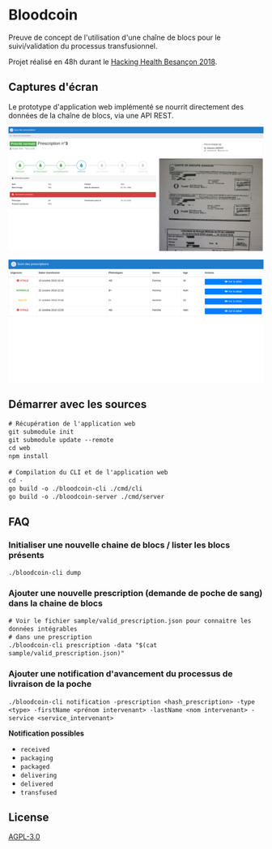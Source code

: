 # Bloodcoin

Preuve de concept de l'utilisation d'une chaîne de blocs pour le suivi/validation du processus transfusionnel.

Projet réalisé en 48h durant le [Hacking Health Besançon 2018](https://hacking-health.org/fr/besancon-fr/).

## Captures d'écran

Le prototype d'application web implémenté se nourrit directement des données de la chaîne de blocs, via une API REST.

![Détails d'une prescription](./screenshots/details_prescription.png)

![Tableau de bord](./screenshots/tableau_de_bord.png)

## Démarrer avec les sources

```shell
# Récupération de l'application web
git submodule init
git submodule update --remote
cd web
npm install

# Compilation du CLI et de l'application web
cd -
go build -o ./bloodcoin-cli ./cmd/cli
go build -o ./bloodcoin-server ./cmd/server
```

## FAQ

### Initialiser une nouvelle chaine de blocs / lister les blocs présents

```shell
./bloodcoin-cli dump
```

### Ajouter une nouvelle prescription (demande de poche de sang) dans la chaine de blocs

```shell
# Voir le fichier sample/valid_prescription.json pour connaitre les données intégrables
# dans une prescription
./bloodcoin-cli prescription -data "$(cat sample/valid_prescription.json)"
```

### Ajouter une notification d'avancement du processus de livraison de la poche

```shell
./bloodcoin-cli notification -prescription <hash_prescription> -type <type> -firstName <prénom intervenant> -lastName <nom intervenant> -service <service_intervenant>
```
**Notification possibles**
 - `received`
 - `packaging`
 - `packaged`
 - `delivering`
 - `delivered`
 - `transfused`


## License

[AGPL-3.0](https://www.gnu.org/licenses/agpl-3.0.html)